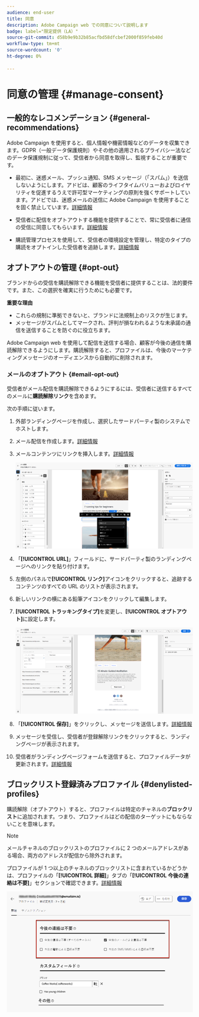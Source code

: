 ```yaml
---
audience: end-user
title: 同意
description: Adobe Campaign web での同意について説明します
badge: label="限定提供（LA）"
source-git-commit: d58b9e9b32b85acfbd58dfcbef2000f859feb40d
workflow-type: tm+mt
source-wordcount: '0'
ht-degree: 0%

---
```


# 同意の管理 {#manage-consent}

## 一般的なレコメンデーション {#general-recommendations}

Adobe Campaign を使用すると、個人情報や機密情報などのデータを収集できます。GDPR（一般データ保護規則）やその他の適用されるプライバシー法などのデータ保護規制に従って、受信者から同意を取得し、監視することが重要です。

* 最初に、迷惑メール、プッシュ通知、SMS メッセージ（「スパム」）を送信しないようにします。アドビは、顧客のライフタイムバリューおよびロイヤリティを促進するうえで許可型マーケティングの原則を強くサポートしています。アドビでは、迷惑メールの送信に Adobe Campaign を使用することを固く禁止しています。[詳細情報](#denylisted-profiles)

* 受信者に配信をオプトアウトする機能を提供することで、常に受信者に通信の受信に同意してもらいます<!-- and keep honoring opt-out requests as quickly as possible-->。[詳細情報](#opt-out)

* 購読管理プロセスを使用して、受信者の環境設定を管理し、特定のタイプの購読をオプトインした受信者を追跡します。[詳細情報](../../delivery/using/about-services-and-subscriptions.md)

## オプトアウトの管理 {#opt-out}

ブランドからの受信を購読解除できる機能を受信者に提供することは、法的要件です。また、この選択を確実に行うためにも必要です。<!--Learn more about the applicable legislation in the [Adobe Campaign Classic v7 documentation](https://experienceleague.adobe.com/docs/campaign-classic/using/getting-started/privacy/privacy-and-recommendations.html?lang=ja#privacy-regulations){target="_blank"}.-->

**重要な理由**

* これらの規制に準拠できないと、ブランドに法規制上のリスクが生じます。
* メッセージがスパムとしてマークされ、評判が損なわれるような未承諾の通信を送信することを防ぐのに役立ちます。

Adobe Campaign web を使用して配信を送信する場合、顧客が今後の通信を購読解除できるようにします。購読解除すると、プロファイルは、今後のマーケティングメッセージのオーディエンスから自動的に削除されます。

### メールのオプトアウト {#email-opt-out}

受信者がメール配信を購読解除できるようにするには、受信者に送信するすべてのメールに&#x200B;**購読解除リンク**&#x200B;を含めます。

次の手順に従います。

1. 外部ランディングページを作成し、選択したサードパーティ製のシステムでホストします。

1. メール配信を作成します。[詳細情報](../email/create-email.md)

1. メールコンテンツにリンクを挿入します。[詳細情報](../email/message-tracking.md#insert-links)

   ![メールコンテンツにリンクを挿入](../email/assets/message-tracking-insert-link.png)

1. 「**[!UICONTROL URL]**」フィールドに、サードパーティ製のランディングページへのリンクを貼り付けます。

1. 左側のパネルで&#x200B;**[!UICONTROL リンク]**&#x200B;アイコンをクリックすると、追跡するコンテンツのすべての URL のリストが表示されます。

1. 新しいリンクの横にある鉛筆アイコンをクリックして編集します。

1. **[!UICONTROL トラッキングタイプ]**&#x200B;を変更し、**[!UICONTROL オプトアウト]**&#x200B;に設定します。

   ![オプトアウト用のトラッキングタイプを編集](../email/assets/message-tracking-edit-a-link.png)

1. 「**[!UICONTROL 保存]**」をクリックし、メッセージを送信します。[詳細情報](../monitor/prepare-send.md)

1. メッセージを受信し、受信者が登録解除リンクをクリックすると、ランディングページが表示されます。

1. 受信者がランディングページフォームを送信すると、プロファイルデータが更新されます。[詳細情報](#denylisted-profiles)

<!--Any other option available such as one-click opt-out link or List-Unsubscribe (to include an unsubscribe link in the email header) to enable opt-out in a delivery?-->

## ブロックリスト登録済みプロファイル {#denylisted-profiles}

購読解除（オプトアウト）すると、プロファイルは特定のチャネルの&#x200B;**ブロックリスト**&#x200B;に追加されます。つまり、プロファイルはどの配信のターゲットにもならないことを意味します。

>[!NOTE]
>
>メールチャネルのブロックリストのプロファイルに 2 つのメールアドレスがある場合、両方のアドレスが配信から除外されます。

プロファイルが 1 つ以上のチャネルのブロックリストに含まれているかどうかは、プロファイルの「**[!UICONTROL 詳細]**」タブの「**[!UICONTROL 今後の連絡は不要]**」セクションで確認できます。[詳細情報](../audience/about-recipients.md#access)

![プロファイルの詳細でブロックリストのステータスを確認](assets/profile-no-longer-contact.png)

<!--Denylisted status on quarantine list

Additionally, when recipients report your message as spam, or reply to an SMS message with a keyword such as "STOP", their address or phone number is quarantined with the **[!UICONTROL Denylisted]** status. Their profile is updated accordingly.

QUESTION: When a user marks an email as spam, is the profile's No longer contact section also updated? Apparently no (not the same = quarantine vs denylist)

>[!NOTE]
>
>The **[!UICONTROL Denylisted]** status refers to the address only, the profile is not on the denylist, so that the user continues receiving SMS messages and push notifications.

Learn more about Feedback loops in the [Delivery Best Practices Guide](https://experienceleague.adobe.com/docs/deliverability-learn/deliverability-best-practice-guide/transition-process/infrastructure.html?lang=ja#feedback-loops){target="_blank"}.

Learn more about quarantine in the [Campaign v8 (client console) documentation](https://experienceleague.adobe.com/docs/campaign/campaign-v8/send/failures/quarantines.html?lang=ja#non-deliverable-bounces){target="_blank"}.-->